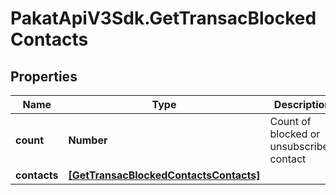# PakatApiV3Sdk.GetTransacBlockedContacts

## Properties
Name | Type | Description | Notes
------------ | ------------- | ------------- | -------------
**count** | **Number** | Count of blocked or unsubscribed contact | [optional] 
**contacts** | [**[GetTransacBlockedContactsContacts]**](GetTransacBlockedContactsContacts.md) |  | [optional] 


